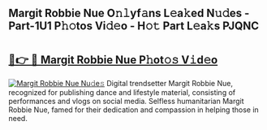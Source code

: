 ## Margit Robbie Nue O𝚗𝚕yf𝚊ns L𝚎a𝚔ed N𝚞𝚍es - Part-1U1 P𝚑𝚘tos Vi𝚍𝚎o - H𝚘𝚝 Part L𝚎a𝚔s PJQNC

# <h2><a href="http://kf0g5m.oniu.top/?m=Margit+Robbie+Nue">🔗👉 🔴 Margit Robbie Nue P𝚑ot𝚘𝚜 V𝚒d𝚎o</a></h2>

[![Margit Robbie Nue Nu𝚍e𝚜](https://i.imgur.com/0qMVB7G.gif)](http://kf0g5m.oniu.top/?m=Margit+Robbie+Nue)
Digital trendsetter Margit Robbie Nue, recognized for publishing dance and lifestyle material, consisting of performances and vlogs on social media. Selfless humanitarian Margit Robbie Nue, famed for their dedication and compassion in helping those in need.  
